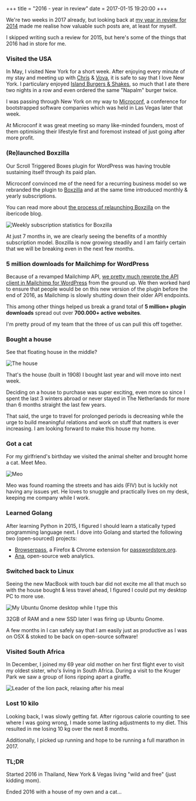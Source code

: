 +++
title = "2016 - year in review"
date = 2017-01-15 19:20:00
+++

We're two weeks in 2017 already, but looking back at [my year in review for 2014](@/blog/2014-12-27-2014-year-in-review.md) made me realise how valuable such posts are, at least for myself.

I skipped writing such a review for 2015, but here's some of the things that 2016 had in store for me.

### Visited the USA

In May, I visited New York for a short week. After enjoying every minute of my stay and meeting up with [Chris](https://twitter.com/ChrisVanPatten) & [Vova](https://twitter.com/vovafeldman), it is safe to say that I love New York. I particulary enjoyed [Island Burgers & Shakes](http://www.islandburgersandshakes.com), so much that I ate there two nights in a row and even ordered the same "Napalm" burger twice.

I was passing through New York on my way to [Microconf](http://www.microconf.com/), a conference for bootstrapped software companies which was held in Las Vegas later that week.

At Microconf it was great meeting so many like-minded founders, most of them optimising their lifestyle first and foremost instead of just going after more profit.


### (Re)launched Boxzilla

Our Scroll Triggered Boxes plugin for WordPress was having trouble sustaining itself through its paid plan.

Microconf convinced me of the need for a recurring business model so we rebranded the plugin to [Boxzilla](https://boxzillaplugin.com/) and at the same time introduced monthly & yearly subscriptions.

You can read more about [the process of relaunching Boxzilla](https://ibericode.com/2016/boxzilla-behind-the-scenes/) on the ibericode blog.

![Weekly subscription statistics for Boxzilla](/media/2016/2016-01-boxzilla-stats.jpg)

At just 7 months in, we are clearly seeing the benefits of a monthly subscription model. Boxzilla is now growing steadily and I am fairly certain that we will be breaking even in the next few months.

### 5 million downloads for Mailchimp for WordPress

Because of a revamped Mailchimp API, [we pretty much rewrote the API client in Mailchimp for WordPress](https://www.mc4wp.com/blog/update-Mailchimp-wordpress-4-0/) from the ground up. We then worked hard to ensure that people would be on this new version of the plugin before the end of 2016, as Mailchimp is slowly shutting down their older API endpoints.

This among other things helped us break a grand total of **5 million+ plugin downloads** spread out over **700.000+ active websites**.

I'm pretty proud of my team that the three of us can pull this off together.


### Bought a house

See that floating house in the middle?

![The house](/media/2016/2016-01-house.jpg)

That's the house (built in 1908) I bought last year and will move into next week.

Deciding on a house to purchase was super exciting, even more so since I spent the last 3 winters abroad or never stayed in The Netherlands for more than 6 months straight the last few years.

That said, the urge to travel for prolonged periods is decreasing while the urge to build meaningful relations and work on stuff that matters is ever increasing. I am looking forward to make this house my home.


### Got a cat

For my girlfriend's birthday we visited the animal shelter and brought home a cat. Meet Meo.

![Meo](/media/2016/2016-01-meo.jpg)

Meo was found roaming the streets and has aids (FIV) but is luckily not having any issues yet. He loves to snuggle and practically lives on my desk, keeping me company while I work.


### Learned Golang

After learning Python in 2015, I figured I should learn a statically typed programming language next. I dove into Golang and started the following two (open-sourced) projects:

- [Browserpass](https://github.com/dannyvankooten/browserpass), a Firefox & Chrome extension for [passwordstore.org](https://www.passwordstore.org/).
- [Ana](https://github.com/dannyvankooten/ana), open-source web analytics.


### Switched back to Linux

Seeing the new MacBook with touch bar did not excite me all that much so with the house bought & less travel ahead, I figured I could put my desktop PC to more use.

![My Ubuntu Gnome desktop while I type this](/media/2016/2016-01-desktop.jpg)

32GB of RAM and a new SSD later I was firing up Ubuntu Gnome.

A few months in I can safely say that I am easily just as productive as I was on OSX & stoked to be back on open-source software!


### Visited South Africa

In December, I joined my 69 year old mother on her first flight ever to visit my oldest sister, who's living in South Africa. During a visit to the Kruger Park we saw a group of lions ripping apart a giraffe.  

![Leader of the lion pack, relaxing after his meal](/media/2016/2016-01-south-africa.jpg)

### Lost 10 kilo

Looking back, I was slowly getting fat. After rigorous calorie counting to see where I was going wrong, I made some lasting adjustments to my diet. This resulted in me losing 10 kg over the next 8 months.

Additionally, I picked up running and hope to be running a full marathon in 2017.

### TL;DR

Started 2016 in Thailand, New York & Vegas living "wild and free" (just kidding mom).

Ended 2016 with a house of my own and a cat...
